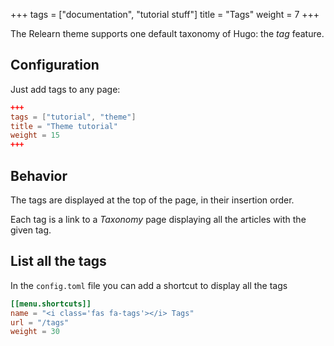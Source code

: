 +++
tags = ["documentation", "tutorial stuff"]
title = "Tags"
weight = 7
+++

The Relearn theme supports one default taxonomy of Hugo: the *tag* feature.

## Configuration

Just add tags to any page:

```toml
+++
tags = ["tutorial", "theme"]
title = "Theme tutorial"
weight = 15
+++
```

## Behavior

The tags are displayed at the top of the page, in their insertion order.

Each tag is a link to a *Taxonomy* page displaying all the articles with the given tag.

## List all the tags

In the `config.toml`  file you can add a shortcut to display all the tags

```toml
[[menu.shortcuts]]
name = "<i class='fas fa-tags'></i> Tags"
url = "/tags"
weight = 30
```